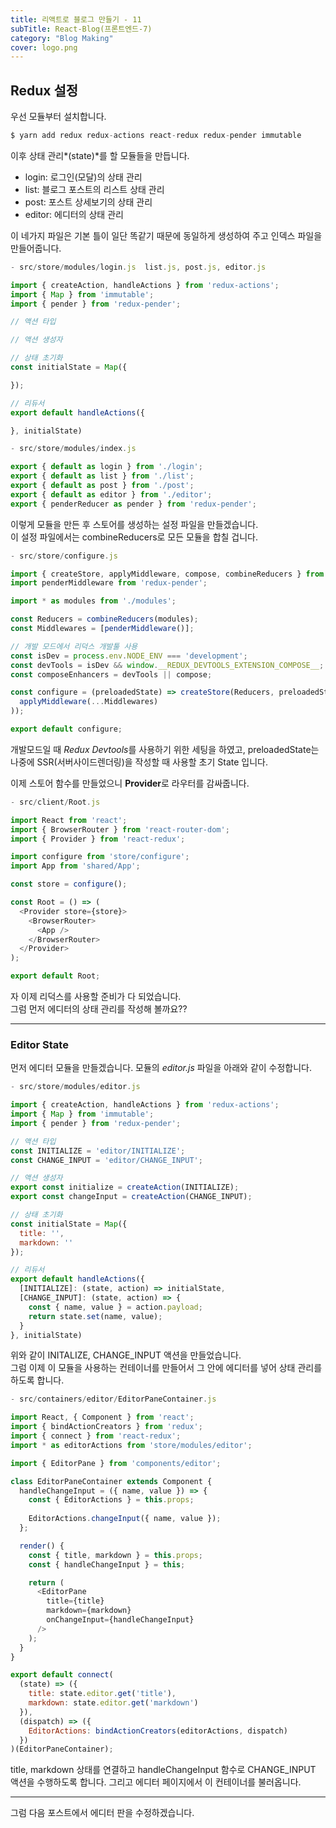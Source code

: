 ```yaml
---
title: 리액트로 블로그 만들기 - 11
subTitle: React-Blog(프론트엔드-7)
category: "Blog Making"
cover: logo.png
---
```


## Redux 설정
우선 모듈부터 설치합니다.

```js
$ yarn add redux redux-actions react-redux redux-pender immutable
```

이후 상태 관리*(state)*를 할 모듈들을 만듭니다.  
- login: 로그인(모달)의 상태 관리
- list: 블로그 포스트의 리스트 상태 관리
- post: 포스트 상세보기의 상태 관리
- editor: 에디터의 상태 관리

이 네가지 파일은 기본 틀이 일단 똑같기 때문에 동일하게 생성하여 주고 인덱스 파일을 만들어줍니다.

```js
- src/store/modules/login.js  list.js, post.js, editor.js

import { createAction, handleActions } from 'redux-actions';
import { Map } from 'immutable';
import { pender } from 'redux-pender';

// 액션 타입

// 액션 생성자

// 상태 초기화
const initialState = Map({

});

// 리듀서
export default handleActions({

}, initialState)
```

```js
- src/store/modules/index.js

export { default as login } from './login';
export { default as list } from './list';
export { default as post } from './post';
export { default as editor } from './editor';
export { penderReducer as pender } from 'redux-pender';
```

이렇게 모듈을 만든 후 스토어를 생성하는 설정 파일을 만들겠습니다.  
이 설정 파일에서는 combineReducers로 모든 모듈을 합칠 겁니다.

```js
- src/store/configure.js

import { createStore, applyMiddleware, compose, combineReducers } from 'redux';
import penderMiddleware from 'redux-pender';

import * as modules from './modules';

const Reducers = combineReducers(modules);
const Middlewares = [penderMiddleware()];

// 개발 모드에서 리덕스 개발툴 사용
const isDev = process.env.NODE_ENV === 'development';
const devTools = isDev && window.__REDUX_DEVTOOLS_EXTENSION_COMPOSE__;
const composeEnhancers = devTools || compose;

const configure = (preloadedState) => createStore(Reducers, preloadedState, composeEnhancers(
  applyMiddleware(...Middlewares)
));

export default configure;
```

개발모드일 때 *Redux Devtools*를 사용하기 위한 세팅을 하였고, preloadedState는 나중에 SSR(서버사이드렌더링)을
작성할 때 사용할 초기 State 입니다.

이제 스토어 함수를 만들었으니 **Provider**로 라우터를 감싸줍니다.

```js
- src/client/Root.js

import React from 'react';
import { BrowserRouter } from 'react-router-dom';
import { Provider } from 'react-redux';

import configure from 'store/configure';
import App from 'shared/App';

const store = configure();

const Root = () => (
  <Provider store={store}>
    <BrowserRouter>
      <App />
    </BrowserRouter>
  </Provider>
);

export default Root;
```

자 이제 리덕스를 사용할 준비가 다 되었습니다.  
그럼 먼저 에디터의 상태 관리를 작성해 볼까요??

***

### Editor State
먼저 에디터 모듈을 만들겠습니다. 모듈의 *editor.js* 파일을 아래와 같이 수정합니다.

```js
- src/store/modules/editor.js

import { createAction, handleActions } from 'redux-actions';
import { Map } from 'immutable';
import { pender } from 'redux-pender';

// 액션 타입
const INITIALIZE = 'editor/INITIALIZE';
const CHANGE_INPUT = 'editor/CHANGE_INPUT';

// 액션 생성자
export const initialize = createAction(INITIALIZE);
export const changeInput = createAction(CHANGE_INPUT);

// 상태 초기화
const initialState = Map({
  title: '',
  markdown: ''
});

// 리듀서
export default handleActions({
  [INITIALIZE]: (state, action) => initialState,
  [CHANGE_INPUT]: (state, action) => {
    const { name, value } = action.payload;
    return state.set(name, value);
  }
}, initialState)
```

위와 같이 INITALIZE, CHANGE_INPUT 액션을 만들었습니다.  
그럼 이제 이 모듈을 사용하는 컨테이너를 만들어서 그 안에 에디터를 넣어 상태 관리를 하도록 합니다.

```js
- src/containers/editor/EditorPaneContainer.js

import React, { Component } from 'react';
import { bindActionCreators } from 'redux';
import { connect } from 'react-redux';
import * as editorActions from 'store/modules/editor';

import { EditorPane } from 'components/editor';

class EditorPaneContainer extends Component {
  handleChangeInput = ({ name, value }) => {
    const { EditorActions } = this.props;
    
    EditorActions.changeInput({ name, value });
  };

  render() {
    const { title, markdown } = this.props;
    const { handleChangeInput } = this;

    return (
      <EditorPane
        title={title}
        markdown={markdown}
        onChangeInput={handleChangeInput}
      />
    );
  }
}

export default connect(
  (state) => ({
    title: state.editor.get('title'),
    markdown: state.editor.get('markdown')
  }),
  (dispatch) => ({
    EditorActions: bindActionCreators(editorActions, dispatch)
  })
)(EditorPaneContainer);
```

title, markdown 상태를 연결하고 handleChangeInput 함수로 CHANGE_INPUT 액션을
수행하도록 합니다. 그리고 에디터 페이지에서 이 컨테이너를 불러옵니다.

***

그럼 다음 포스트에서 에디터 판을 수정하겠습니다.